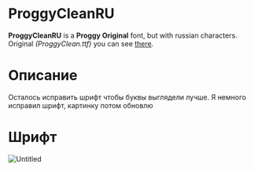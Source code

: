 # ProggyCleanRU
**ProggyCleanRU** is a **Proggy Original** font, but with russian characters.
Original *(ProggyClean.ttf)* you can see [there](https://github.com/bluescan/proggyfonts/tree/master/ProggyOriginal).
# Описание
Осталось исправить шрифт чтобы буквы выглядели лучше.
Я немного исправил шрифт, картинку потом обновлю
# Шрифт
![Untitled](https://github.com/adisteyf/ProggyCleanRU/assets/94963746/6feef58c-6702-4413-b6aa-0ad7249b7e58)
